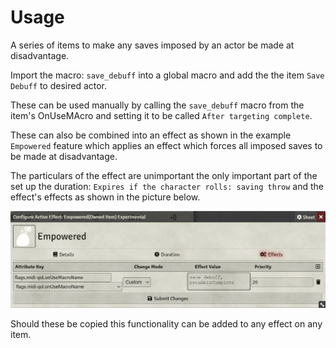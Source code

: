
# Usage

A series of items to make any saves imposed by an actor be made at disadvantage.


Import the macro: `save_debuff` into a global macro and add the the item `Save Debuff` to desired actor. 

These can be used manually by calling the `save_debuff` macro from the item's OnUseMAcro and setting it to be called `After targeting complete`.

These can also be combined into an effect as shown in the example `Empowered` feature which applies an effect which forces all imposed saves to be made at disadvantage.

The particulars of the effect are unimportant the only important part of the set up the duration: `Expires if the character rolls: saving throw` and the effect's effects as shown in the picture below. 

![effect setup](./effect_setup.png)


Should these be copied this functionality can be added to any effect on any item.

